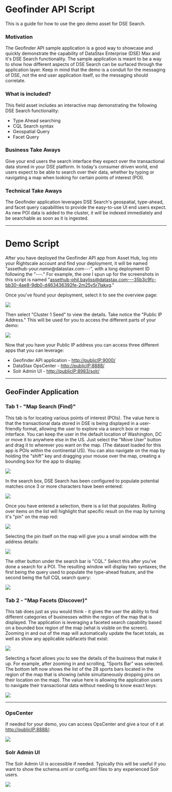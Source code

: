 Geofinder API Script
===================

This is a guide for how to use the geo demo asset for DSE Search.

### Motivation
The Geofinder API sample application is a good way to showcase and quickly demonstrate the capability of DataStax Enterprise (DSE) Max and it's DSE Search functionality. The sample application is meant to be a way to show how different aspects of DSE Search can be surfaced through the application layer. Keep in mind that the demo is a conduit for the messaging of DSE, not the end user application itself, so the messaging should correlate. 

### What is included?
This field asset includes an interactive map demonstrating the following DSE Search functionality:

* Type Ahead searching
* CQL Search syntax
* Geospatial Query
* Facet Query

### Business Take Aways
Give your end users the search interface they expect over the transactional data stored in your DSE platform. In today's consumer driven world, end users expect to be able to search over their data, whether by typing or navigating a map when looking for certain points of interest (POI).

### Technical Take Aways
The Geofinder application leverages DSE Search's geospatial, type-ahead, and facet query capabilities to provide the easy-to-use UI end users expect. As new POI data is added to the cluster, it will be indexed immediately and be searchable as soon as it is ingested.

---

# Demo Script
After you have deployed the Geofinder API app from Asset Hub, log into your Rightscale account and find your deployment, it will be named "assethub-*your.name*@datastax.com---", with a long deployment ID following the "---." For example, the one I spun up for the screenshots in this script is named "assethub-phil.bayliss@datastax.com---35b3c9fc-bb30-4ae8-9db0-d463436392fe-2m25y5r7lakxg."

Once you've found your deployment, select it to see the overview page:

![](./img/rightscale_cluster_overview.png)

Then select "Cluster 1 Seed" to view the details. Take notice the "Public IP Address." This will be used for you to access the different parts of your demo:

![](./img/rightscale_seed1_details.png)

Now that you have your Public IP address you can access three different apps that you can leverage:
* Geofinder API application - <http://publicIP:9000/>
* DataStax OpsCenter - <http://publicIP:8888/>
* Solr Admin UI - <http://publicIP:8983/solr/>

--- 


## GeoFinder Application
### Tab 1 - "Map Search (Find)"
This tab is for locating various points of interest (POIs). The value here is that the transactional data stored in DSE is being displayed in a user-friendly format, allowing the user to explore via a search box or map interface. You can keep the user in the default location of Washington, DC or move it to anywhere else in the US. Just select the "Move User" button and drag it to wherever you want on the map. (The dataset loaded for this app is POIs within the continental US). You can also navigate on the map by holding the "shift" key and dragging your mouse over the map, creating a bounding box for the app to display.

![](./img/tab1_home.png)

In the search box, DSE Search has been configured to populate potential matches once 3 or more characters have been entered:

![](./img/tab1_type_ahead.png)

Once you have entered a selection, there is a list that populates. Rolling over items on the list will highlight that specific result on the map by turning it's "pin" on the map red:

![](./img/tab1_starbucks_detail.png)

Selecting the pin itself on the map will give you a small window with the address details:

![](./img/tab1_starbucks_pin_click.png)

The other button under the search bar is "CQL." Select this after you've done a search for a POI. The resulting window will display two syntaxes; the first being the query used to populate the type-ahead feature, and the second being the full CQL search query:

![](./img/tab1_CQL.png)

### Tab 2 - "Map Facets (Discover)"
This tab does just as you would think - it gives the user the ability to find different categories of businesses within the region of the map that is displayed. The application is leveraging a faceted search capability based on a bounded box region of the map (what is visible on the screen). Zooming in and out of the map will automatically update the facet totals, as well as show any applicable subfacets that exist:

![](./img/tab2_facet_home.png)

Selecting a facet allows you to see the details of the business that make it up. For example, after zooming in and scrolling, "Sports Bar" was selected. The bottom left now shows the list of the 28 sports bars located in the region of the map that is showing (while simultaneously dropping pins on their location on the map). The value here is allowing the application users to navigate their transactional data without needing to know exact keys:

![](./img/tab2_facet_selection.png) 

-------

### OpsCenter

If needed for your demo, you can access OpsCenter and give a tour of it at <http://publicIP:8888/>:

![](./img/opscenter.png)

### Solr Admin UI

The Solr Admin UI is accessible if needed. Typically this will be useful if you want to show the schema.xml or config.xml files to any experienced Solr users.

![](./img/solr_admin_ui.png)



 
